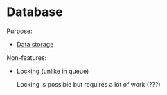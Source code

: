 # Database

Purpose:
* [Data storage](../core-functionalities/data-storage.md)

Non-features:
* [Locking](../distributed-system/concurrency-control.md) (unlike in queue)

  Locking is possible but requires a lot of work (???)
